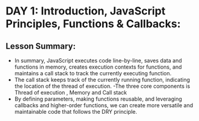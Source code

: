 # DAY 1: Introduction, JavaScript Principles, Functions & Callbacks: 

## Lesson Summary:
- In summary, JavaScript executes code line-by-line, saves data and functions in memory, creates execution contexts for functions, and maintains a call stack to track the currently executing function.
- The call stack keeps track of the currently running function, indicating the location of the thread of execution.
-The three core components is Thread of execution , Memory and Call stack 
- By defining parameters, making functions reusable, and leveraging callbacks and higher-order functions, we can create more versatile and maintainable code that follows the DRY principle.
